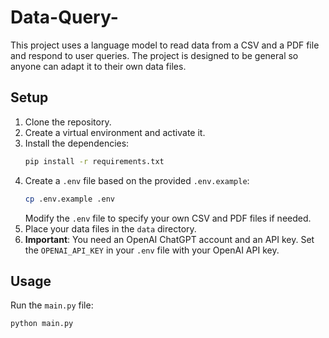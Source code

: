 # Data-Query-


This project uses a language model to read data from a CSV and a PDF file and respond to user queries. The project is designed to be general so anyone can adapt it to their own data files.

## Setup

1. Clone the repository.
2. Create a virtual environment and activate it.
3. Install the dependencies:
    ```bash
    pip install -r requirements.txt
    ```
4. Create a `.env` file based on the provided `.env.example`:
    ```bash
    cp .env.example .env
    ```
   Modify the `.env` file to specify your own CSV and PDF files if needed.
5. Place your data files in the `data` directory.
6. **Important**: You need an OpenAI ChatGPT account and an API key. Set the `OPENAI_API_KEY` in your `.env` file with your OpenAI API key.

## Usage

Run the `main.py` file:
```bash
python main.py

